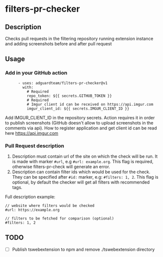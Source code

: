 # filters-pr-checker

## Description
Checks pull requests in the filtering repository running extension instance and adding screenshots before and after pull request

## Usage
### Add in your GitHub action

```
      - uses: adguardteam/filters-pr-checker@v1
        with:
          # Required
          repo_token: ${{ secrets.GITHUB_TOKEN }}
          # Required
          # Imgur client id can be received on https://api.imgur.com
          imgur_client_id: ${{ secrets.IMGUR_CLIENT_ID }}
```

Add IMGUR_CLIENT_ID in the repository secrets. Action requires it in order to publish screenshots (GitHub doesn't allow to upload screenshots in the comments via api). How to register application and get client id can be read here https://api.imgur.com

### Pull Request description
1. Description must contain url of the site on which the check will be run. It is made with marker `#url`, e.g `#url: example.org`. This flag is required, otherwise filters-pr-check will generate an error.
2. Description can contain filter ids which would be used for the check. They can be specified after `#id:` marker, e.g: `#filters: 1, 2`. This flag is optional, by default the checker will get all filters with recommended tags.

Full description example:
```
// website where filters would be checked
#url: https://example.org

// filters to be fetched for comparison (optional)
#filters: 1, 2
```

## TODO
- [ ] Publish tswebextension to npm and remove ./tswebextension directory
